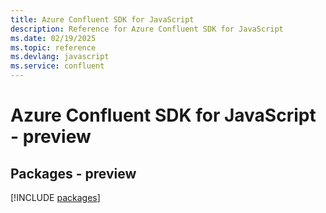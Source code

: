 ```yaml
---
title: Azure Confluent SDK for JavaScript
description: Reference for Azure Confluent SDK for JavaScript
ms.date: 02/19/2025
ms.topic: reference
ms.devlang: javascript
ms.service: confluent
---
```

# Azure Confluent SDK for JavaScript - preview
## Packages - preview
[!INCLUDE [packages](confluent-index.md)]